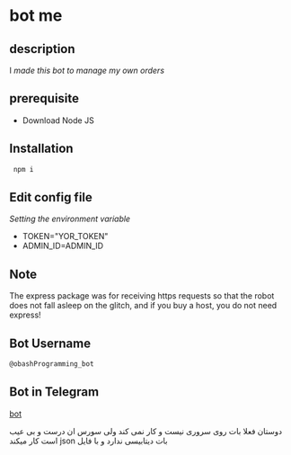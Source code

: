 # bot me

## description
I _made this bot to manage my own orders_

## prerequisite
- Download Node JS

## Installation
```sh
 npm i
```

## Edit config file
_Setting the environment variable_
- TOKEN="YOR_TOKEN"
- ADMIN_ID=ADMIN_ID

## Note
The express package was for receiving https requests so that the robot does not fall asleep on the glitch, and if you buy a host, you do not need express!
## Bot Username
```sh
@obashProgramming_bot
```

## Bot in Telegram
[bot](https://t.me/obashProgramming_bot)

دوستان فعلا بات روی سروری نیست و کار نمی کند ولی سورس ان درست و بی عیب است
 کار میکند json بات دیتابیسی ندارد و با فایل 



